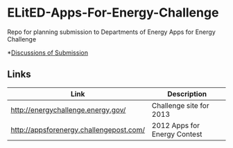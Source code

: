 ELitED-Apps-For-Energy-Challenge
================================

Repo for planning submission to Departments of Energy Apps for Energy Challenge

*[Discussions of Submission](https://github.com/ELitED/ELitED-Apps-For-Energy-Challenge/issues)

## Links

|Link | Description |
|-----|-------------|
| http://energychallenge.energy.gov/ | Challenge site for 2013 |
|http://appsforenergy.challengepost.com/ | 2012 Apps for Energy Contest | 
